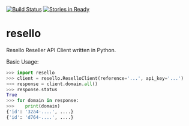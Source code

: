 [![Build Status](https://travis-ci.org/duct-tape/resello.svg?branch=master)](https://travis-ci.org/duct-tape/resello) [![Stories in Ready](https://badge.waffle.io/duct-tape/resello.png?label=ready&title=Ready)](https://waffle.io/duct-tape/resello)
# resello

Resello Reseller API Client written in Python.

Basic Usage:

```python
>>> import resello
>>> client = resello.ReselloClient(reference='...', api_key='...')
>>> response = client.domain.all()
>>> response.status
True
>>> for domain in response:
>>>    print(domain)
{'id': '32a4-....', ....}
{'id': 'd764-....', ....}
```
